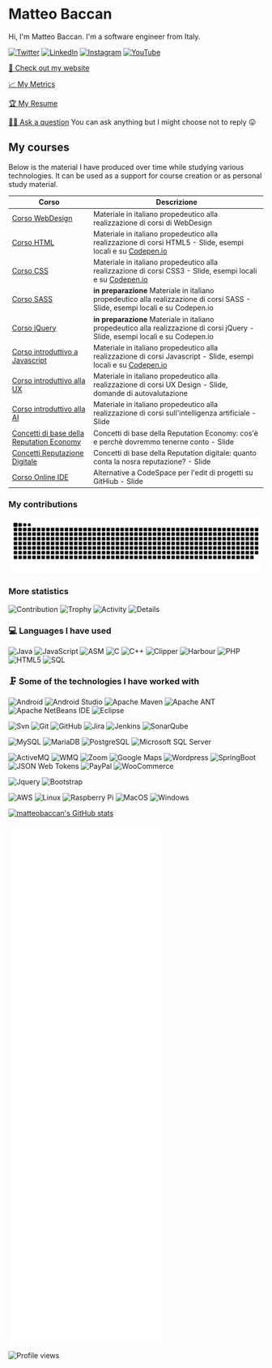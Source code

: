 # Matteo Baccan

Hi, I'm Matteo Baccan. I'm a software engineer from Italy.

[![Twitter](https://img.shields.io/badge/twitter-%231DA1F2.svg?&style=for-the-badge&logo=twitter&logoColor=white)](https://twitter.com/matteobaccan)
[![LinkedIn](https://img.shields.io/badge/linkedin-%230077B5.svg?&style=for-the-badge&logo=linkedin&logoColor=white)](https://www.linkedin.com/in/matteobaccan)
[![Instagram](https://img.shields.io/badge/instagram-%23E4405F.svg?&style=for-the-badge&logo=instagram&logoColor=white)](https://www.instagram.com/matteo_baccan/)
[![YouTube](https://img.shields.io/badge/youtube-%23E4405F.svg?&style=for-the-badge&logo=youtube&logoColor=white)](https://www.youtube.com/user/matteobaccan/)

<!--
  <a href="https://medium.com/@MokkappsDev"><img src="https://img.shields.io/badge/medium-%2312100E.svg?&style=for-the-badge&logo=medium&logoColor=white" height=25></a>
  <a href="https://dev.to/mokkapps"><img src="https://img.shields.io/badge/DEV.TO-%230A0A0A.svg?&style=for-the-badge&logo=dev-dot-to&logoColor=white" height=25></a>
-->

[👦 Check out my website](https://www.baccan.it)

[📈 My Metrics](https://metrics.lecoq.io/about/matteobaccan)

[🏆 My Resume](https://resume.github.io/?matteobaccan)

[🙋🏻 Ask a question](https://github.com/matteobaccan/matteobaccan/issues/new) You can ask anything but I might choose not to reply 😛

## My courses

Below is the material I have produced over time while studying various technologies. It can be used as a support for course creation or as personal study material.

| Corso | Descrizione |
|-------|-------------|
| [Corso WebDesign](https://github.com/matteobaccan/CorsoWebDesign) | Materiale in italiano propedeutico alla realizzazione di corsi di WebDesign |
| [Corso HTML](https://github.com/matteobaccan/CorsoHTML) | Materiale in italiano propedeutico alla realizzazione di corsi HTML5 - Slide, esempi locali e su [Codepen.io](https://codepen.io/collection/kNxEPO?grid_type=list&sort_by=itemcreatedat) |
| [Corso CSS](https://github.com/matteobaccan/CorsoCSS) | Materiale in italiano propedeutico alla realizzazione di corsi CSS3 - Slide, esempi locali e su [Codepen.io](https://codepen.io/collection/eJrMmO?grid_type=list&sort_by=itemcreatedat) |
| [Corso SASS](https://github.com/matteobaccan/CorsoSASS) |  __in preparazione__ Materiale in italiano propedeutico alla realizzazione di corsi SASS - Slide, esempi locali e su Codepen.io |
| [Corso jQuery](https://github.com/matteobaccan/CorsojQuery) |  __in preparazione__ Materiale in italiano propedeutico alla realizzazione di corsi jQuery - Slide, esempi locali e su Codepen.io |
| [Corso introduttivo a Javascript](https://github.com/matteobaccan/CorsoJavascript) | Materiale in italiano propedeutico alla realizzazione di corsi Javascript - Slide, esempi locali e su [Codepen.io](https://codepen.io/collection/rxYLax?grid_type=list&sort_by=itemcreatedat) |
| [Corso introduttivo alla UX](https://github.com/matteobaccan/CorsoUX) | Materiale in italiano propedeutico alla realizzazione di corsi UX Design - Slide, domande di autovalutazione |
| [Corso introduttivo alla AI](https://github.com/matteobaccan/CorsoAI) | Materiale in italiano propedeutico alla realizzazione di corsi sull'intelligenza artificiale - Slide |
| [Concetti di base della Reputation Economy](https://github.com/matteobaccan/CorsoReputationEconomy) | Concetti di base della Reputation Economy: cos'è e perchè dovremmo tenerne conto - Slide |
| [Concetti Reputazione Digitale](https://github.com/matteobaccan/CorsoReputazioneDigitale) | Concetti di base della Reputation digitale: quanto conta la nosra reputazione? - Slide |
| [Corso Online IDE](https://github.com/matteobaccan/CorsoOnlineIDE) | Alternative a CodeSpace per l'edit di progetti su GitHiub - Slide |

### My contributions

![Snake animation](https://github.com/matteobaccan/matteobaccan/blob/snake/github-contribution-grid-snake.svg)

### More statistics

![Contribution](https://github-readme-streak-stats.herokuapp.com/?user=matteobaccan)
![Trophy](https://github-profile-trophy.vercel.app/?username=matteobaccan)
![Activity](https://activity-graph.herokuapp.com/graph?username=matteobaccan&theme=github&count_private=true)
![Details](https://github-profile-summary-cards.vercel.app/api/cards/profile-details?username=matteobaccan&theme=github_dark)

<!--
<img src="https://github-readme-streak-stats.herokuapp.com/?user=matteobaccan">
<img src="https://github-profile-trophy.vercel.app/?username=matteobaccan">
<img src="https://activity-graph.herokuapp.com/graph?username=matteobaccan&theme=github&count_private=true">
<img src="https://github-profile-summary-cards.vercel.app/api/cards/profile-details?username=matteobaccan&theme=github_dark">
-->

<!--https://simpleicons.org/?q=raspb -->
<!-- https://shields.io/ -->

### 💻 Languages I have used

![Java](https://img.shields.io/badge/-Java-333333?style=flat&logo=java)
![JavaScript](https://img.shields.io/badge/-JavaScript-333333?style=flat&logo=javascript)
![ASM](https://img.shields.io/badge/-ASM-333333?style=flat&logo=ASM)
![C](https://img.shields.io/badge/-C-333333?style=flat&logo=C)
![C++](https://img.shields.io/badge/-C++-333333?style=flat&logo=c%2B%2B)
![Clipper](https://img.shields.io/badge/-Clipper-333333?style=flat&logo=Clipper)
![Harbour](https://img.shields.io/badge/-Harbour-333333?style=flat&logo=Harbour)
![PHP](https://img.shields.io/badge/-PHP-333333?style=flat&logo=PHP)
![HTML5](https://img.shields.io/badge/-HTML5-333333?style=flat&logo=html5)
![SQL](https://img.shields.io/badge/-SQL-333333?style=flat&logo=postgresql)

### 🗜 Some of the technologies I have worked with

![Android](http://img.shields.io/badge/-Android-333333?style=flat&logo=android)
![Android Studio](http://img.shields.io/badge/-Android%20Studio-333333?style=flat&logo=android-studio)
![Apache Maven](http://img.shields.io/badge/-Apache%20Maven-333333?style=flat&logo=Apache%20Maven&logoColor=C71A36)
![Apache ANT](http://img.shields.io/badge/-Apache%20ANT-333333?style=flat&logo=Apache%20Ant&logoColor=A81C7D)
![Apache NetBeans IDE](http://img.shields.io/badge/-Apache%20NetBeans%20IDE-333333?style=flat&logo=Apache%20NetBeans%20IDE&logoColor=0052CC)
![Eclipse](http://img.shields.io/badge/-Eclipse-333333?style=flat&logo=Eclipse)

![Svn](https://img.shields.io/badge/-Svn-333333?style=flat&logo=subversion)
![Git](https://img.shields.io/badge/-Git-333333?style=flat&logo=git&logoColor=F05032)
![GitHub](https://img.shields.io/badge/-GitHub-333333?style=flat&logo=github&logoColor=FFFFFF)
![Jira](https://img.shields.io/badge/-Jira-333333?style=flat&logo=jira-software&logoColor=white&logoColor=0052CC)
![Jenkins](https://img.shields.io/badge/-jenkins-333333?style=flat&logo=jenkins)
![SonarQube](https://img.shields.io/badge/-SonarQube-333333?style=flat&logo=SonarQube)

![MySQL](https://img.shields.io/badge/-MySQL-333333?style=flat&logo=MySQL)
![MariaDB](https://img.shields.io/badge/-MariaDB-333333?style=flat&logo=MariaDB)
![PostgreSQL](https://img.shields.io/badge/-PostgreSQL-333333?style=flat&logo=PostgreSQL)
![Microsoft SQL Server](https://img.shields.io/badge/-Microsoft%20SQL%20Server-333333?style=flat&logo=Microsoft%20SQL%20Server&logoColor=CC2927)

![ActiveMQ](https://img.shields.io/badge/-ActiveMQ-333333?style=flat&logo=ActiveMQ)
![WMQ](https://img.shields.io/badge/-WMQ-333333?style=flat&logo=IBM&logoColor=054ADA)
![Zoom](https://img.shields.io/badge/-Zoom-333333?style=flat&logo=Zoom)
![Google Maps](https://img.shields.io/badge/-Google%20Maps-333333?style=flat&logo=Google%20Maps)
![Wordpress](https://img.shields.io/badge/-Wordpress-333333?style=flat&logo=Wordpress)
![SpringBoot](https://img.shields.io/badge/-SpringBoot-333333?style=flat&logo=Spring)
![JSON Web Tokens](https://img.shields.io/badge/-JSON%20Web%20Tokens-333333?style=flat&logo=JSON%20Web%20Tokens&logoColor=000000)
![PayPal](https://img.shields.io/badge/-PayPal-333333?style=flat&logo=PayPal)
![WooCommerce](https://img.shields.io/badge/-WooCommerce-333333?style=flat&logo=WooCommerce)

![Jquery](https://img.shields.io/badge/-Jquery-333333?style=flat&logo=Jquery)
![Bootstrap](https://img.shields.io/badge/-Bootstrap-333333?style=flat&logo=Bootstrap)

![AWS](http://img.shields.io/badge/-AWS-333333?style=flat&logo=amazon)
![Linux](https://img.shields.io/badge/-Linux-333333?style=flat&logo=linux&logoColor=FCC624)
![Raspberry Pi](https://img.shields.io/badge/-Raspberry%20Pi-333333?style=flat&logo=Raspberry%20Pi&logoColor=C51A4A)
![MacOS](http://img.shields.io/badge/-Mac%20OS-333333?style=flat&logo=apple)
![Windows](http://img.shields.io/badge/-Windows-333333?style=flat&logo=windows)

<!--
![Matteobaccan's github stats](https://github-readme-stats.vercel.app/api?username=matteobaccan)
![Top Langs](https://github-readme-stats.vercel.app/api/top-langs/?username=matteobaccan&layout=compact)
-->

[![matteobaccan's GitHub stats](https://stats.quine.sh/matteobaccan/github)](https://quine.sh/profile/matteobaccan)

<!--
<a href="https://quine.sh/profile/matteobaccan"><img src="https://stats.quine.sh/matteobaccan/github" alt="matteobaccan's GitHub stats" width="840px"></a>
-->

![Metrics](github-metrics.svg)

![Profile views](https://gpvc.arturio.dev/matteobaccan)
